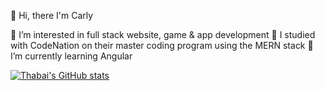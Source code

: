 
👋 Hi, there I'm Carly

👀 I’m interested in full stack website, game & app development
🌱 I studied with CodeNation on their master coding program using the MERN stack
🌱 I’m currently learning Angular 


[![Thabai's GitHub stats](https://github-readme-stats.vercel.app/api?username=thabai&hide=stars)](https://github.com/anuraghazra/github-readme-stats)

